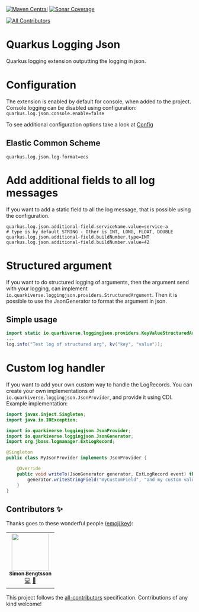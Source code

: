 [![Maven Central](https://img.shields.io/maven-central/v/io.quarkiverse.loggingjson/quarkus-logging-json?logo=apache-maven&style=for-the-badge)](https://search.maven.org/artifact/io.quarkiverse.loggingjson/quarkus-logging-json)
[![Sonar Coverage](https://img.shields.io/sonar/coverage/quarkiverse_quarkus-logging-json?logo=sonarcloud&server=https%3A%2F%2Fsonarcloud.io&style=for-the-badge)](https://sonarcloud.io/dashboard?id=quarkiverse_quarkus-logging-json)
<!-- ALL-CONTRIBUTORS-BADGE:START - Do not remove or modify this section -->
[![All Contributors](https://img.shields.io/badge/all_contributors-1-orange.svg?style=flat-square)](#contributors-)
<!-- ALL-CONTRIBUTORS-BADGE:END -->
# Quarkus Logging Json
Quarkus logging extension outputting the logging in json.

# Configuration
The extension is enabled by default for console, when added to the project.
Console logging can be disabled using configuration: `quarkus.log.json.console.enable=false`

To see additional configuration options take a look at [Config](https://quarkiverse.github.io/quarkiverse-docs/quarkus-logging-json/dev/index.html)

## Elastic Common Scheme
```properties
quarkus.log.json.log-format=ecs
```

# Add additional fields to all log messages
If you want to add a static field to all the log message, that is possible using the configuration.
```properties
quarkus.log.json.additional-field.serviceName.value=service-a
# type is by default STRING - Other is INT, LONG, FLOAT, DOUBLE 
quarkus.log.json.additional-field.buildNumber.type=INT
quarkus.log.json.additional-field.buildNumber.value=42
```

# Structured argument
If you want to do structured logging of arguments, then the argument send with your logging, can implement `io.quarkiverse.loggingjson.providers.StructuredArgument`. Then it is possible to use the JsonGenerator to format the argument in json. 

## Simple usage
```java
import static io.quarkiverse.loggingjson.providers.KeyValueStructuredArgument.*;
...
log.info("Test log of structured arg", kv("key", "value"));
```
# Custom log handler
If you want to add your own custom way to handle the LogRecords.
You can create your own implementations of `io.quarkiverse.loggingjson.JsonProvider`, and provide it using CDI.
Example implementation:
```java
import javax.inject.Singleton;
import java.io.IOException;

import io.quarkiverse.loggingjson.JsonProvider;
import io.quarkiverse.loggingjson.JsonGenerator;
import org.jboss.logmanager.ExtLogRecord;

@Singleton
public class MyJsonProvider implements JsonProvider {

    @Override
    public void writeTo(JsonGenerator generator, ExtLogRecord event) throws IOException {
        generator.writeStringField("myCustomField", "and my custom value"); // Will be added to every log, as a field on the json.
    }
}
```

## Contributors ✨

Thanks goes to these wonderful people ([emoji key](https://allcontributors.org/docs/en/emoji-key)):

<!-- ALL-CONTRIBUTORS-LIST:START - Do not remove or modify this section -->
<!-- prettier-ignore-start -->
<!-- markdownlint-disable -->
<table>
  <tr>
    <td align="center"><a href="https://github.com/SlyngDK"><img src="https://avatars2.githubusercontent.com/u/6666094?v=4" width="100px;" alt=""/><br /><sub><b>Simon Bengtsson</b></sub></a><br /><a href="https://github.com/quarkiverse/quarkus-logging-json/commits?author=SlyngDK" title="Code">💻</a> <a href="#maintenance-SlyngDK" title="Maintenance">🚧</a></td>
  </tr>
</table>

<!-- markdownlint-enable -->
<!-- prettier-ignore-end -->
<!-- ALL-CONTRIBUTORS-LIST:END -->

This project follows the [all-contributors](https://github.com/all-contributors/all-contributors) specification. Contributions of any kind welcome!
